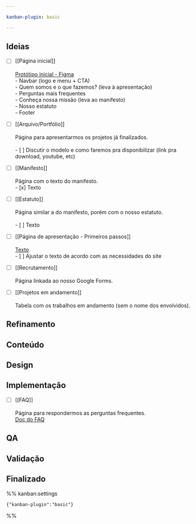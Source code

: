 ```yaml
---

kanban-plugin: basic

---
```


## Ideias

- [ ] [[Página inicial]]<br><br>[Protótipo inicial - Figma](https://www.figma.com/proto/X8CaCrDtzNaEsGLOqz8uTE/Ideia-para-o-site---GTRR?node-id=2%3A2&scaling=min-zoom&page-id=0%3A1&starting-point-node-id=2%3A2)<br>- Navbar (logo e menu + CTA)<br>- Quem somos e o que fazemos? (leva à apresentação)<br>- Perguntas mais frequentes<br>- Conheça nossa missão (leva ao manifesto)<br>- Nosso estatuto<br>- Footer
- [ ] [[Arquivo/Portfólio]]<br><br>Página para apresentarmos os projetos já finalizados.<br><br>- [ ] Discutir o modelo e como faremos pra disponibilizar (link pra download, youtube, etc)
- [ ] [[Manifesto]]<br><br>Página com o texto do manifesto. <br>- [x] Texto
- [ ] [[Estatuto]]<br><br>Página similar a do manifesto, porém com o nosso estatuto.<br><br>- [ ] Texto
- [ ] [[Página de apresentação - Primeiros passos]]<br><br>[Texto](https://docs.google.com/document/d/15Tkj7kHP_Bg1tpwZxv_w2mOxrl0Rbym-nZDgCUfE8_U/edit?usp=sharing)<br>- [ ] Ajustar o texto de acordo com as necessidades do site
- [ ] [[Recrutamento]]<br><br>Página linkada ao nosso Google Forms.
- [ ] [[Projetos em andamento]]<br><br>Tabela com os trabalhos em andamento (sem o nome dos envolvidos).


## Refinamento



## Conteúdo



## Design



## Implementação

- [ ] [[FAQ]]<br><br>Página para respondermos as perguntas frequentes.<br>[Doc do FAQ](https://docs.google.com/document/d/1tmOVxNAVd6S0g5XSwaq3HbfX9nnTT6W2nap9g0rAg20/edit?usp=sharing)


## QA



## Validação



## Finalizado





%% kanban:settings
```
{"kanban-plugin":"basic"}
```
%%